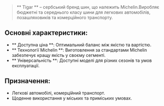 > ** Tigar ** – сербський бренд шин, що належить Michelin.Виробляє бюджетні та середнього класу шини для легкових автомобілів, позашляховиків та комерційного транспорту.

## Основні характеристики:

- ** Доступна ціна **: Оптимальний баланс між якістю та вартістю.
- ** Технології Michelin **: Виготовлення за стандартами Michelin забезпечує кращу якість у своєму сегменті.
- ** Універсальність **: Доступні моделі для різних сезонів та умов експлуатації.

## Призначення:

- Легкові автомобілі, комерційний транспорт.
- Щоденне використання у міських та приміських умовах.
